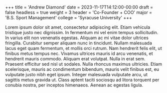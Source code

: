 +++
title = 'Andrew Diamond'
date = 2023-11-17T14:12:00-00:00
draft = false
headless = true
weight = 3
header = 'Co-Founder + COO'
major = 'B.S. Sport Management'
college = 'Syracuse University'
+++

Lorem ipsum dolor sit amet, consectetur adipiscing elit. Etiam vehicula tristique justo nec dignissim. In fermentum mi vel enim tempus sollicitudin. In varius elit non venenatis egestas. Aliquam ac mi vitae dolor ultrices fringilla. Curabitur semper aliquam nunc in tincidunt. Nullam malesuada lacus eget quam fermentum, et mollis orci rutrum. Nam hendrerit felis elit, ut finibus metus tempus nec. Vivamus ultrices mauris id arcu venenatis, et hendrerit mauris commodo. Aliquam erat volutpat. Nulla in erat sem. Praesent efficitur sed nisl ut sodales. Nulla rhoncus maximus ultricies. Etiam scelerisque, mauris ac condimentum bibendum, mauris velit finibus est, eu vulputate justo nibh eget ipsum. Integer malesuada vulputate arcu, ut sagittis metus gravida ut. Class aptent taciti sociosqu ad litora torquent per conubia nostra, per inceptos himenaeos. Aenean ac egestas ligula.
